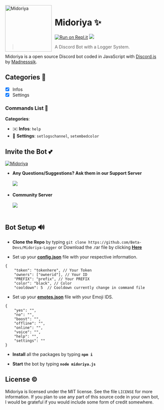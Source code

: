 <img width="150" height="150" align="left" style="float: left; margin: 0 10px 0 0;" alt="Midoriya" src="https://cdn.discordapp.com/avatars/811527615487672381/84859d495e6cb30dbdc399dc5282b406.png?size=1024"> 

# Midoriya ✨

[![Run on Repl.it](https://repl.it/badge/github/Madnesssik/Midoriya)](https://repl.it/github/Beta-Devs/Midoriya-Logger)
[![](https://img.shields.io/badge/discord.js-v12.0.0--dev-blue.svg?logo=npm)](https://github.com/discordjs)
>  A Discord Bot with a Logger System.

Midoriya is a open source Discord bot coded in JavaScript with [Discord.js](https://discord.js.org) by [Madnesssik](https://github.com/Madnesssik).  

## Categories 📑
- [x] Infos
- [x] Settings

### Commands List 💫 

**Categories**:

*   ✉️ **Infos**: `help`
*   👑 **Settings**: `setlogschannel`, `setembedcolor`

## Invite the Bot 💕

<a href="https://discord.com/api/oauth2/authorize?client_id=811527615487672381&permissions=8&scope=bot">
    <img src="https://cdn.discordapp.com/avatars/811527615487672381/84859d495e6cb30dbdc399dc5282b406.png?size=1024" alt="Midoriya" />
</a>

* **Any Questions/Suggestions? Ask them in our Support Server**
</br></br>
<a href="https://discord.gg/yS4rJv5nns"><img src="https://invidget.switchblade.xyz/yS4rJv5nns"/></a>
<br><br>
* **Community Server**
</br></br>
<a href="https://discord.gg/63fNqFXs9d"><img src="https://invidget.switchblade.xyz/63fNqFXs9d"/></a>
<br><br>

## Bot Setup  🔊
* **Clone the Repo** by typing ``git clone https://github.com/Beta-Devs/Midoriya-Logger`` or Download the .rar file by clicking **[Here](https://github.com/Beta-Devs/Midoriya-Logger/archive/main.zip)**

* Set up your **[config.json](https://github.com/Beta-Devs/Midoriya-Logger/blob/main/config/config.json)** file with your respective information.
```
{
    "token": "tokenhere", // Your Token
    "owners": ["ownerid"], // Your ID
    "PREFIX": "prefix", // Your PREFIX
    "color": "black", // Color
    "cooldown": 5  // Cooldown currently change in command file
```
* Set up your **[emotes.json](https://github.com/Beta-Devs/Midoriya-Logger/blob/main/config/emotes.json)** file with your Emoji IDS.
```
{
    "yes": "",
    "no": "",
    "boost": "",
    "offline": "",
    "online": "",
    "voice": "",
    "help": "",
    "settings": ""
}
```
* **Install** all the packages by typing **``npm i ``**

* **Start** the bot by typing **``node midoriya.js``**

## License ©️
Midoriya is licensed under the MIT license. See the file `LICENSE` for more information. If you plan to use any part of this source code in your own bot, I would be grateful if you would include some form of credit somewhere.
